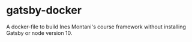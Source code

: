 # gatsby-docker
A docker-file to build Ines Montani's course framework without installing Gatsby or node version 10. 
